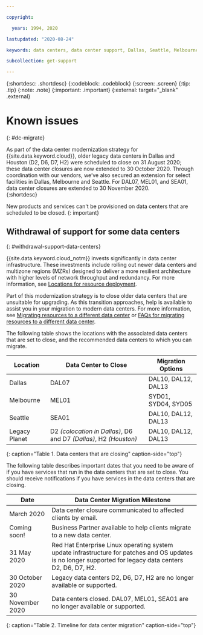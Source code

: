```yaml
---

copyright:

  years: 1994, 2020

lastupdated: "2020-08-24"

keywords: data centers, data center support, Dallas, Seattle, Melbourne, Houston, D2, D6, DAL07, SEA01, H2, MEL01, datacenter

subcollection: get-support

---
```


{:shortdesc: .shortdesc}
{:codeblock: .codeblock}
{:screen: .screen}
{:tip: .tip}
{:note: .note}
{:important: .important}
{:external: target="_blank" .external}

# Known issues
{: #dc-migrate}

As part of the data center modernization strategy for {{site.data.keyword.cloud}}, older legacy data centers in Dallas and Houston (D2, D6, D7, H2) were scheduled to close on 31 August 2020; these data center closures are now extended to 30 October 2020. Through coordination with our vendors, we’ve also secured an extension for select facilities in Dallas, Melbourne and Seattle. For DAL07, MEL01, and SEA01, data center closures are extended to 30 November 2020.  
{:shortdesc}

New products and services can't be provisioned on data centers that are scheduled to be closed. 
{: important}


## Withdrawal of support for some data centers
{: #withdrawal-support-data-centers}

{{site.data.keyword.cloud_notm}} invests significantly in data center infrastructure. These investments include rolling out newer data centers and multizone regions (MZRs) designed to deliver a more resilient architecture with higher levels of network throughput and redundancy. For more information, see [Locations for resource deployment](/docs/overview?topic=overview-locations).

Part of this modernization strategy is to close older data centers that are unsuitable for upgrading. As this transition approaches, help is available to assist you in your migration to modern data centers. For more information, see [Migrating resources to a different data center](/docs/account?topic=account-migrate-data-center) or [FAQs for migrating resources to a different data center](/docs/account?topic=account-faqs-dc-closure).

The following table shows the locations with the associated data centers that are set to close, and the recommended data centers to which you can migrate.  

| Location      | Data Center to Close |  Migration Options  |
|---------------|----------------------|---------------------|
| Dallas        | DAL07 | DAL10, DAL12, DAL13 | 
| Melbourne     | MEL01 | SYD01, SYD04, SYD05 |
| Seattle       | SEA01 | DAL10, DAL12, DAL13 |
| Legacy Planet | D2 *(colocation in Dallas)*, D6 and D7 *(Dallas)*, H2 *(Houston)*  | DAL10, DAL12, DAL13 |
{: caption="Table 1. Data centers that are closing" caption-side="top"}

The following table describes important dates that you need to be aware of if you have services that run in the data centers that are set to close. You should receive notifications if you have services in the data centers that are closing.

| Date           | Data Center Migration Milestone |
|----------------|---------------------------------|
| March 2020     | Data center closure communicated to affected clients by email. |
| Coming soon!   | Business Partner available to help clients migrate to a new data center. |
| 31 May 2020    | Red Hat Enterprise Linux operating system update infrastructure for patches and OS updates is no longer supported for legacy data centers D2, D6, D7, H2. |
| 30 October 2020 | Legacy data centers D2, D6, D7, H2 are no longer available or supported.   |
| 30 November 2020 | Data centers closed. DAL07, MEL01, SEA01 are no longer available or supported.   |
{: caption="Table 2. Timeline for data center migration" caption-side="top"}





